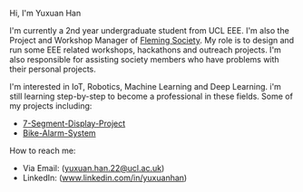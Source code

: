 Hi, I'm Yuxuan Han 

I'm currently a 2nd year undergraduate student from UCL EEE. I'm also the Project and Workshop Manager of [Fleming Society](https://github.com/Fleming-Society). My role is to design and run some EEE related workshops, hackathons and outreach projects. I'm also responsible for assisting society members who have problems with their personal projects.

I'm interested in IoT, Robotics, Machine Learning and Deep Learning. i'm still learning step-by-step to become a professional in these fields. Some of my projects including:
- [7-Segment-Display-Project](https://github.com/Fleming-Society/7-Segment-Display-Project)
- [Bike-Alarm-System](https://github.com/YuxuanHan0326/bike-alarm-system)

How to reach me:
- Via Email: (yuxuan.han.22@ucl.ac.uk)
- LinkedIn: (www.linkedin.com/in/yuxuanhan)
<!---
YuxuanHan0326/YuxuanHan0326 is a ✨ special ✨ repository because its `README.md` (this file) appears on your GitHub profile.
You can click the Preview link to take a look at your changes.
--->
